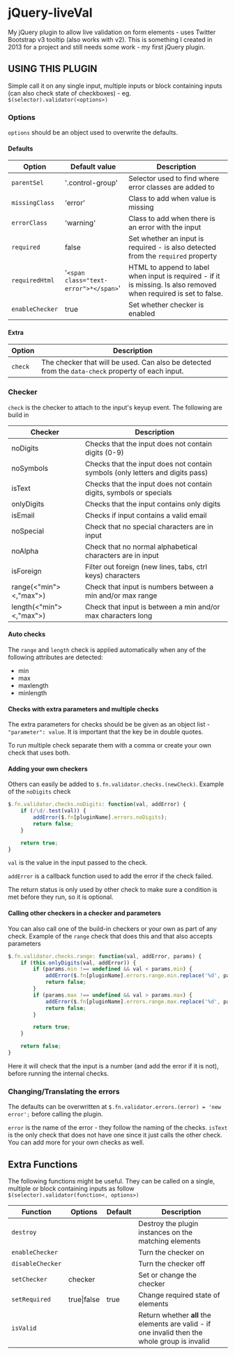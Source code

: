# jQuery-liveVal

My jQuery plugin to allow live validation on form elements - uses Twitter Bootstrap v3 tooltip (also works with v2). This is something I created in 2013 for a project and still needs some work - my first jQuery plugin.

## USING THIS PLUGIN
Simple call it on any single input, multiple inputs or block containing inputs (can also check state of checkboxes) - eg. `$(selector).validator(<options>)`

### Options
`options` should be an object used to overwrite the defaults.

#### Defaults
Option | Default value | Description
-------|---------------|-------------
`parentSel` | '.control-group' | Selector used to find where error classes are added to
`missingClass` | 'error' | Class to add when value is missing
`errorClass` | 'warning' | Class to add when there is an error with the input
`required` | false | Set whether an input is required - is also detected from the `required` property
`requiredHtml` | '`<span class="text-error">*</span>`' | HTML to append to label when input is required - if it is missing. Is also removed when required is set to false.
`enableChecker` | true | Set whether checker is enabled

#### Extra
Option | Description
-------|-------------
`check` | The checker that will be used. Can also be detected from the `data-check` property of each input.

### Checker
`check` is the checker to attach to the input's keyup event. The following are build in

Checker | Description
--------|------------
noDigits | Checks that the input does not contain digits (0-9)
noSymbols | Checks that the input does not contain symbols (only letters and digits pass)
isText | Checks that the input does not contain digits, symbols or specials
onlyDigits | Checks that the input contains only digits
isEmail | Checks if input contains a valid email
noSpecial | Check that no special characters are in input
noAlpha | Check that no normal alphabetical characters are in input
isForeign | Filter out foreign (new lines, tabs, ctrl keys) characters
range(<"min"><,"max">) | Check that input is numbers between a min and/or max range
length(<"min"><,"max">) | Check that input is between a min and/or max characters long

#### Auto checks
The `range` and `length` check is applied automatically when any of the following attributes are detected:
- min
- max
- maxlength
- minlength

#### Checks with extra parameters and multiple checks
The extra parameters for checks should be be given as an object list - `"parameter": value`. It is important that the key be in double quotes.

To run multiple check separate them with a comma or create your own check that uses both.

#### Adding your own checkers
Others can easily be added to `$.fn.validator.checks.(newCheck)`. Example of the `noDigits` check

```javascript
$.fn.validator.checks.noDigits: function(val, addError) {
    if (/\d/.test(val)) {
        addError($.fn[pluginName].errors.noDigits);
        return false;
    }

    return true;
}
```

`val` is the value in the input passed to the check.

`addError` is a callback function used to add the error if the check failed.

The return status is only used by other check to make sure a condition is met before they run, so it is optional.

#### Calling other checkers in a checker and parameters
You can also call one of the build-in checkers or your own as part of any check. Example of the `range` check that does this and that also accepts parameters

```javascript
$.fn.validator.checks.range: function(val, addError, params) {
    if (this.onlyDigits(val, addError)) {
        if (params.min !== undefined && val < params.min) {
            addError($.fn[pluginName].errors.range.min.replace('%d', params.min));
            return false;
        }
        if (params.max !== undefined && val > params.max) {
            addError($.fn[pluginName].errors.range.max.replace('%d', params.max));
            return false;
        }

        return true;
    }

    return false;
}
```
Here it will check that the input is a number (and add the error if it is not), before running the internal checks.

### Changing/Translating the errors
The defaults can be overwritten at `$.fn.validator.errors.(error) = 'new error';` before calling the plugin.

`error` is the name of the error - they follow the naming of the checks. `isText` is the only check that does not have one since it just calls the other check. You can add more for your own checks as well.

## Extra Functions
The following functions might be useful. They can be called on a single, multiple or block containing inputs as follow `$(selector).validator(function<, options>)`

Function | Options | Default | Description
---------|---------|---------|------------
`destroy`| | | Destroy the plugin instances on the matching elements
`enableChecker` | | | Turn the checker on
`disableChecker` | | | Turn the checker off
`setChecker` | checker | | Set or change the checker
`setRequired` | true\|false | true | Change required state of elements
`isValid` | | | Return whether **all** the elements are valid - if one invalid then the whole group is invalid
